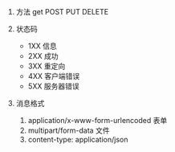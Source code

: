 1. 方法
   get
   POST
   PUT
   DELETE
1. 状态码

   - 1XX 信息
   - 2XX 成功
   - 3XX 重定向
   - 4XX 客户端错误
   - 5XX 服务器错误

1. 消息格式
   1. application/x-www-form-urlencoded 表单
   1. multipart/form-data 文件
   1. content-type: application/json
